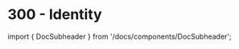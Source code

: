 # 300 - Identity

import { DocSubheader } from '/docs/components/DocSubheader';

<DocSubheader text= "An overview of the concept of identities in the blockchain including system, user, organization, etc. Based on the concepts of Wallets, addresses, name service, etc defined previously."
/>
